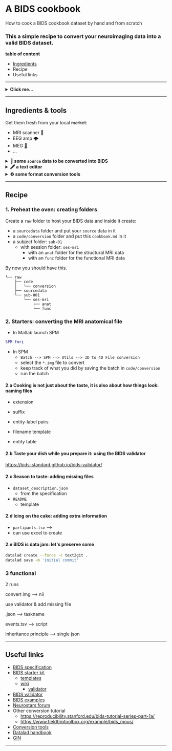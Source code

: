 <!-- TODO
- conversion script for MEG events
- link to BEPs have a look and contribute
- use BEPs to organize yet unsupported data -->

<!-- # Converting the SPM multimodal tutorial dataset

Converts the multimodal dataset from SPM and to BIDS

Source: https://www.fil.ion.ucl.ac.uk/spm/data/mmfaces/

Requires SPM12 and
[BIDS-matlab](https://github.com/bids-standard/bids-matlab/tree/dev).

Place and unzip the zip files in `source` folder and run
`code/code/convert_spm_multimodal_ds.m` -->

# A BIDS cookbook

How to cook a BIDS cookbook dataset by hand and from scratch

<h3>
    This a simple recipe to convert your neuroimaging data into a valid BIDS dataset.
</h3>

**table of content**

- [Ingredients](#Ingredients)
- Recipe
- Useful links

---

<details><summary> <b>Click me...</b> </summary><br>

... to see what I hide !!!

<center>
<a href="https://twitter.com/RemiGau/status/1115513296134778880" target="_blank">
    <img src="https://pbs.twimg.com/media/D3sYRfhWkAAlevT?format=jpg&name=small" width="500" />
</a>
</center>

</details>

---

## Ingredients & tools

Get them fresh from your local ~~market~~:

- MRI scanner 🧲
- EEG amp 🌩
- MEG [:octopus:](https://theupturnedmicroscope.com/comic/squid/)
- ...

<details><summary> <b> 🧠 some <code>source</code> data to be converted into BIDS </b> </summary><br>
    <p>
        We will work with the <a href="https://www.fil.ion.ucl.ac.uk/spm/data/mmfaces/" target="_blank">multi-modal face dataset from SPM</a>.
    </p>
    <p>
        This dataset contains EEG, MEG and fMRI data on the same subject within the same paradigm.
    </p>
    <p>
        Very often MRI source ata will be in a DICOM format and will required to be converted.
        Here the MRI data is in 3D Nifti Nifti  format <code>.hdr/.img</code> and
        we will need to change that to a 4D Nifti <code>.nii</code> format.
    </p>
</details>

<details><summary> <b> 🖋 a text editor </b> </summary><br>
    Several common options top choose from:
    <ul>
        <li><a href="https://code.visualstudio.com" target="_blank">Visual Studio code</a></li>
        <li><a href="https://www.sublimetext.com/" target="_blank">Sublime</a></li>
        <li><a href="https://atom.io/" target="_blank">Atom</a></li>
        <li>Notepad does not count.</li>
    </ul>
</details>

<details><summary> <b> ♻ some format conversion tools </b> </summary><br>
    For the MRI data we will be using some of the SPM built in functions.
</details>

---

## Recipe

### 1. Preheat the oven: creating folders

Create a `raw` folder to host your BIDS data and inside it create:

- a `sourcedata` folder and put your `source` data in it
- a `code/conversion` folder and put this `cookbook.md` in it
- a subject folder: `sub-01`
  - with session folder: `ses-mri`
    - with an `anat` folder for the structural MRI data
    - with an `func` folder for the functional MRI data

By now you should have this.

```
└── raw
    ├── code
    │   └── conversion
    ├── sourcedata
    └── sub-001
        └── ses-mri
            ├── anat
            └── func
```

### 2. Starters: converting the MRI anatomical file

- In Matlab launch SPM

```matlab
SPM fmri
```

- In SPM
  - `Batch --> SPM --> Utils --> 3D to 4D File conversion`
  - select the `*.img` file to convert
  - keep track of what you did by saving the batch in `code/conversion`
  - run the batch

#### 2.a Cooking is not just about the taste, it is also about how things look: naming files

- extension
- suffix
- entity-label pairs

- filename template

- entity table

#### 2.b Taste your dish while you prepare it: using the BIDS validator

https://bids-standard.github.io/bids-validator/

#### 2.c Season to taste: adding missing files

- `dataset_description.json`
    - from the specification
- `README`
    - template

#### 2.d Icing on the cake: adding extra information

- `partipants.tsv` -->
- can use excel to create

#### 2.e BIDS is data jam: let's preserve some

```bash
datalad create --force -c text2git .
datalad save -m 'initial commit'
```

### 3 functional

2 runs

convert img --> nii

use validator & add missing file

.json --> taskname

events.tsv --> script

inheritance principle --> single json

<!--
- Defacing
- MRIQC
- Things to improve
-->

---

## Useful links

- [BIDS specification](https://bids-specification.readthedocs.io)
- [BIDS starter kit](https://github.com/bids-standard/bids-starter-kit)
  - [templates](https://github.com/bids-standard/bids-starter-kit/tree/main/templates)
  - [wiki](https://github.com/bids-standard/bids-starter-kit/wiki)
    - [validator](https://github.com/bids-standard/bids-starter-kit/wiki/bids-validator-info)
- [BIDS validator](https://github.com/bids-standard/bids-validator)
- [BIDS examples](https://github.com/bids-standard/bids-examples)
- [Neurostars forum](https://neurostars.org/tag/bids)
- Other conversion tutorial
  - https://reproducibility.stanford.edu/bids-tutorial-series-part-1a/
  - https://www.fieldtriptoolbox.org/example/bids_mous/
- [Conversion tools](https://bids.neuroimaging.io/benefits.html#converters)
- [Datalad handbook](http://handbook.datalad.org/en/latest/index.html)
- [GIN](https://gin.g-node.org/)

---
